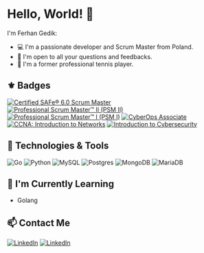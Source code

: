 # Hello, World! 👋

I'm Ferhan Gedik: 
- 💻 I'm a passionate developer and Scrum Master from Poland.
- 🤗 I'm open to all your questions and feedbacks.
- 🎾 I'm a former professional tennis player.

## ⚜️ Badges

[![Certified SAFe® 6.0 Scrum Master](https://images.credly.com/size/110x110/images/441384f8-8b0a-4e7f-94bd-966496a10fd9/image.png)](https://www.credly.com/badges/c036cbcb-32d8-4005-81c8-c16a6c3126e1 "Certified SAFe® 6.0 Scrum Master")
[![Professional Scrum Master™ II (PSM II)](https://images.credly.com/size/110x110/images/d90cc9bc-3e9a-49b2-ac09-7930db400e32/image.png)](https://www.credly.com/badges/2b0bde56-3d05-48e7-8eba-75b971780bc5 "Professional Scrum Master™ II (PSM II)")
[![Professional Scrum Master™ I (PSM I)](https://images.credly.com/size/110x110/images/a2790314-008a-4c3d-9553-f5e84eb359ba/image.png)](https://www.credly.com/badges/04c72637-50f3-4188-942b-31819356411d "Professional Scrum Master™ I (PSM II)")
[![CyberOps Associate](https://images.credly.com/size/110x110/images/53f37f83-04a1-4935-9b1e-21a99cc6e1b2/CyberOpsAssoc.png)](https://www.credly.com/badges/91caf2c3-592b-4d72-b7b7-63f9df3cbbce "CyberOps Associate")
[![CCNA: Introduction to Networks](https://images.credly.com/size/110x110/images/70d71df5-f3dc-4380-9b9d-f22513a70417/CCNAITN__1_.png)](https://www.credly.com/badges/460edfad-e657-4f20-9ef4-0d60ee41c7ec "CCNA: Introduction to Networks")
[![Introduction to Cybersecurity](https://images.credly.com/size/110x110/images/af8c6b4e-fc31-47c4-8dcb-eb7a2065dc5b/I2CS__1_.png)](https://www.credly.com/badges/a7867fc7-7a57-4c01-9cbd-cd13834aca22 "Introduction to Cybersecurity")


## 🔧 Technologies & Tools

![Go](https://img.shields.io/badge/go-%2300ADD8.svg?style=for-the-badge&logo=go&logoColor=white)
![Python](https://img.shields.io/badge/python-3670A0?style=for-the-badge&logo=python&logoColor=ffdd54)
![MySQL](https://img.shields.io/badge/mysql-%2300f.svg?style=for-the-badge&logo=mysql&logoColor=white)
![Postgres](https://img.shields.io/badge/postgres-%23316192.svg?style=for-the-badge&logo=postgresql&logoColor=white)
![MongoDB](https://img.shields.io/badge/MongoDB-%234ea94b.svg?style=for-the-badge&logo=mongodb&logoColor=white)
![MariaDB](https://img.shields.io/badge/MariaDB-003545?style=for-the-badge&logo=mariadb&logoColor=white)


## 🌱 I'm Currently Learning

- Golang

## 📫 Contact Me

[![LinkedIn](https://img.shields.io/badge/LinkedIn-0077B5?style=for-the-badge&logo=linkedin&logoColor=white)](https://www.linkedin.com/in/ferhangedik/)    [![LinkedIn](https://img.shields.io/badge/Instagram-E4405F?style=for-the-badge&logo=instagram&logoColor=white)](https://www.instagram.com/ferhangedik/)


